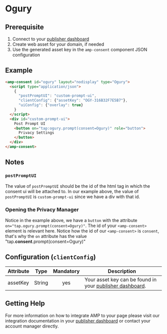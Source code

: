 <!---
Copyright 2019 The AMP HTML Authors. All Rights Reserved.

Licensed under the Apache License, Version 2.0 (the "License");
you may not use this file except in compliance with the License.
You may obtain a copy of the License at

      http://www.apache.org/licenses/LICENSE-2.0

Unless required by applicable law or agreed to in writing, software
distributed under the License is distributed on an "AS-IS" BASIS,
WITHOUT WARRANTIES OR CONDITIONS OF ANY KIND, either express or implied.
See the License for the specific language governing permissions and
limitations under the License.
-->

# Ogury

## Prerequisite

1. Connect to your [publisher dashboard](http://publishers.ogury.co/)
1. Create web asset for your domain, if needed
1. Use the generated asset key in the `amp-consent` component JSON configuration

## Example

```html
<amp-consent id="ogury" layout="nodisplay" type="Ogury">
  <script type="application/json">
    {
      "postPromptUI": "custom-prompt-ui",
      "clientConfig": {"assetKey": "OGY-316B32F7E5B7"},
      "uiConfig": {"overlay": true}
    }
  </script>
  <div id="custom-prompt-ui">
    Post Prompt UI
    <button on="tap:ogury.prompt(consent=Ogury)" role="button">
      Privacy Settings
    </button>
  </div>
</amp-consent>
```

## Notes

### `postPromptUI`

The value of `postPromptUI` should be the id of the html tag in which the consent ui will be attached to. In our example above, the value of `postPromptUI` is `custom-prompt-ui` since we have a div with that id.

### Opening the Privacy Manager

Notice in the example above, we have a `button` with the attribute `on="tap.ogury.prompt(consent=Ogury)"`. The id of your `<amp-consent>` element is relevant here. Notice how the id of our `<amp-consent>` is `consent`, that's why the `on` attribute has the value "tap.**consent**.prompt(consent=Ogury)"

## Configuration (`clientConfig`)

| Attribute |  Type  | Mandatory | Description                                                                             |
| --------- | :----: | :-------: | --------------------------------------------------------------------------------------- |
| assetKey  | String |    yes    | Your asset key can be found in your [publisher dashboard](http://publishers.ogury.co/). |

## Getting Help

For more information on how to integrate AMP to your page please visit our integration documentation in your [publisher dashboard](http://publishers.ogury.co/) or contact your account manager directly.
